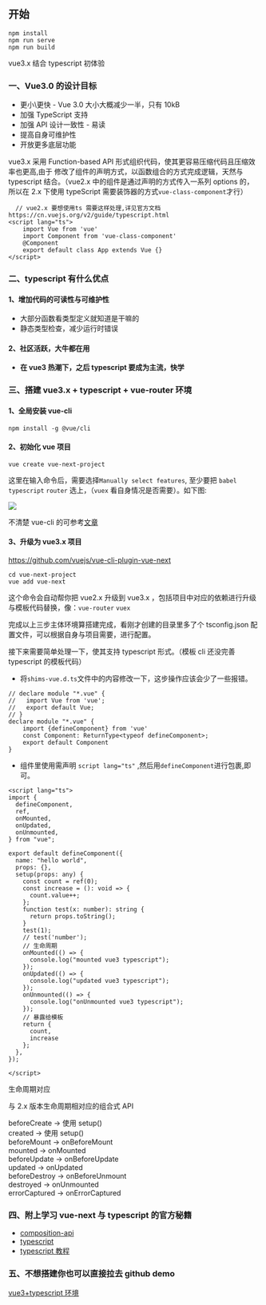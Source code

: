 ## 开始

```
npm install
npm run serve
npm run build
```

vue3.x 结合 typescript 初体验

### 一、Vue3.0 的设计目标

- 更小\更快 - Vue 3.0 大小大概减少一半，只有 10kB
- 加强 TypeScript 支持
- 加强 API 设计一致性 - 易读
- 提高自身可维护性
- 开放更多底层功能

vue3.x 采用 Function-based API 形式组织代码，使其更容易压缩代码且压缩效率也更高,由于 修改了组件的声明方式，以函数组合的方式完成逻辑，天然与 typescript 结合。（vue2.x 中的组件是通过声明的方式传入一系列 options 的，所以在 2.x 下使用 typeScript 需要装饰器的方式`vue-class-component`才行）

```
  // vue2.x 要想使用ts 需要这样处理,详见官方文档 https://cn.vuejs.org/v2/guide/typescript.html
<script lang="ts">
    import Vue from 'vue'
    import Component from 'vue-class-component'
    @Component
    export default class App extends Vue {}
</script>
```

### 二、typescript 有什么优点

#### 1、增加代码的可读性与可维护性

- 大部分函数看类型定义就知道是干嘛的
- 静态类型检查，减少运行时错误

#### 2、社区活跃，大牛都在用

- **在 vue3 热潮下，之后 typescript 要成为主流，快学**

### 三、搭建 vue3.x + typescript + vue-router 环境

#### 1、全局安装 vue-cli

```
npm install -g @vue/cli
```

#### 2、初始化 vue 项目

```
vue create vue-next-project
```

这里在输入命令后，需要选择`Manually select features`, 至少要把 `babel` `typescript` `router` 选上，（`vuex` 看自身情况是否需要）。如下图:

![](https://github.com/vue3/vue3/vue3-router4-typescript/raw/master/assets/vue-create-project.png)

不清楚 vue-cli 的可参考[文章](https://juejin.im/post/5e69de93f265da570c75453e)

#### 3、升级为 vue3.x 项目

https://github.com/vuejs/vue-cli-plugin-vue-next

```
cd vue-next-project
vue add vue-next
```

这个命令会自动帮你把 vue2.x 升级到 vue3.x ，包括项目中对应的依赖进行升级与模板代码替换，像：`vue-router` `vuex`

完成以上三步主体环境算搭建完成，看刚才创建的目录里多了个 tsconfig.json 配置文件，可以根据自身与项目需要，进行配置。

接下来需要简单处理一下，使其支持 typescript 形式。（模板 cli 还没完善 typescript 的模板代码）

- 将`shims-vue.d.ts`文件中的内容修改一下，这步操作应该会少了一些报错。

```
// declare module "*.vue" {
//   import Vue from 'vue';
//   export default Vue;
// }
declare module "*.vue" {
    import {defineComponent} from 'vue'
    const Component: ReturnType<typeof defineComponent>;
    export default Component
}
```

- 组件里使用需声明 `script lang="ts"` ,然后用`defineComponent`进行包裹,即可。

```
<script lang="ts">
import {
  defineComponent,
  ref,
  onMounted,
  onUpdated,
  onUnmounted,
} from "vue";

export default defineComponent({
  name: "hello world",
  props: {},
  setup(props: any) {
    const count = ref(0);
    const increase = (): void => {
      count.value++;
    };
    function test(x: number): string {
      return props.toString();
    }
    test(1);
    // test('number');
    // 生命周期
    onMounted(() => {
      console.log("mounted vue3 typescript");
    });
    onUpdated(() => {
      console.log("updated vue3 typescript");
    });
    onUnmounted(() => {
      console.log("onUnmounted vue3 typescript");
    });
    // 暴露给模板
    return {
      count,
      increase
    };
  },
});

</script>
```

生命周期对应

与 2.x 版本生命周期相对应的组合式 API

beforeCreate → 使用 setup()  
created → 使用 setup()  
beforeMount → onBeforeMount  
mounted → onMounted  
beforeUpdate → onBeforeUpdate  
updated → onUpdated  
beforeDestroy → onBeforeUnmount  
destroyed → onUnmounted  
errorCaptured → onErrorCaptured

### 四、附上学习 vue-next 与 typescript 的官方秘籍

- [composition-api](https://composition-api.vuejs.org/zh/api.html#setup)
- [typescript](https://www.tslang.cn/)
- [typescript 教程](https://ts.xcatliu.com/introduction/what-is-typescript)

### 五、不想搭建你也可以直接拉去 github demo

[vue3+typescript 环境](https://github.com/vue3/vue3-router4-typescript)
